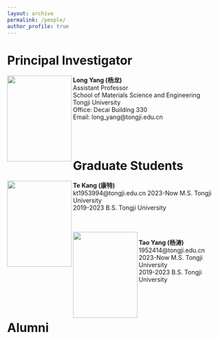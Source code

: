 ```yaml
---
layout: archive
permalink: /people/
author_profile: true
---
```


<h1>Principal Investigator</h1>

<image align="left" width="150" height="200" src="/images/profile.png">

<p>
<b>Long Yang (杨龙)</b> <br>
Assistant Professor <br>
School of Materials Science and Engineering <br>
Tongji University <br>
Office: Decai Building 330 <br>
Email: long_yang@tongji.edu.cn <br>
</p>
<br>
<br>

<h1>Graduate Students</h1>

<image align="left" width="150" height="200" src="/images/people/bio.png">

<p>
<b>Te Kang (康特)</b> <br>
kt1953994@tongji.edu.cn
2023-Now M.S. Tongji University <br>
2019-2023 B.S. Tongji University
</p>
<br>
<br>

<image align="left" width="150" height="200" src="/images/people/bio.png">

<p>
<b>Tao Yang (杨涛)</b> <br>
1952414@tongji.edu.cn
2023-Now M.S. Tongji University <br>
2019-2023 B.S. Tongji University
</p>
<br>
<br>

<h1>Alumni</h1>



